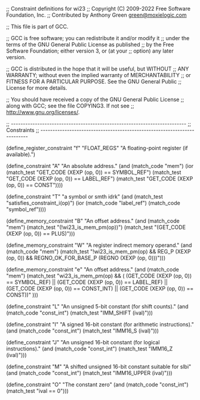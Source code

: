 ;; Constraint definitions for wi23
;; Copyright (C) 2009-2022 Free Software Foundation, Inc.
;; Contributed by Anthony Green <green@moxielogic.com>

;; This file is part of GCC.

;; GCC is free software; you can redistribute it and/or modify it
;; under the terms of the GNU General Public License as published
;; by the Free Software Foundation; either version 3, or (at your
;; option) any later version.

;; GCC is distributed in the hope that it will be useful, but WITHOUT
;; ANY WARRANTY; without even the implied warranty of MERCHANTABILITY
;; or FITNESS FOR A PARTICULAR PURPOSE.  See the GNU General Public
;; License for more details.

;; You should have received a copy of the GNU General Public License
;; along with GCC; see the file COPYING3.  If not see
;; <http://www.gnu.org/licenses/>.

;; -------------------------------------------------------------------------
;; Constraints
;; -------------------------------------------------------------------------

(define_register_constraint "f" "FLOAT_REGS"
  "A floating-point register (if available).")

(define_constraint "A"
  "An absolute address."
  (and (match_code "mem")
       (ior (match_test "GET_CODE (XEXP (op, 0)) == SYMBOL_REF")
	    (match_test "GET_CODE (XEXP (op, 0)) == LABEL_REF")
	    (match_test "GET_CODE (XEXP (op, 0)) == CONST"))))

(define_constraint "T"
  "a symbol or smth idrk"
  (and (match_test "satisfies_constraint_i(op)")
    (ior (match_code "label_ref")
    (match_code "symbol_ref"))))

(define_memory_constraint "B"
  "An offset address."
  (and (match_code "mem")
       (match_test "(!wi23_is_mem_pm(op))")
       (match_test "(GET_CODE (XEXP (op, 0)) == PLUS)")))

(define_memory_constraint "W"
  "A register indirect memory operand."
  (and (match_code "mem")
       (match_test "!wi23_is_mem_pm(op)
        && REG_P (XEXP (op, 0))
		    && REGNO_OK_FOR_BASE_P (REGNO (XEXP (op, 0)))")))

(define_memory_constraint "e"
  "An offset address."
  (and (match_code "mem")
       (match_test "wi23_is_mem_pm(op) && (
          (GET_CODE (XEXP (op, 0)) == SYMBOL_REF) ||
          (GET_CODE (XEXP (op, 0)) == LABEL_REF) ||
          (GET_CODE (XEXP (op, 0)) == CONST_INT) ||
          (GET_CODE (XEXP (op, 0)) == CONST))"
       )))

 (define_constraint "L"
   "An unsigned 5-bit constant (for shift counts)."
   (and (match_code "const_int")
        (match_test "IMM_SHIFT (ival)")))

(define_constraint "I"
  "A signed 16-bit constant (for arithmetic instructions)."
  (and (match_code "const_int")
       (match_test "IMM16_S (ival)")))

(define_constraint "J"
  "An unsigned 16-bit constant (for logical instructions)."
  (and (match_code "const_int")
       (match_test "IMM16_Z (ival)")))

(define_constraint "M"
  "A shifted unsigned 16-bit constant suitable for slbi"
  (and (match_code "const_int")
       (match_test "IMM16_UPPER (ival)")))

(define_constraint "O"
  "The constant zero"
  (and (match_code "const_int")
       (match_test "ival == 0")))